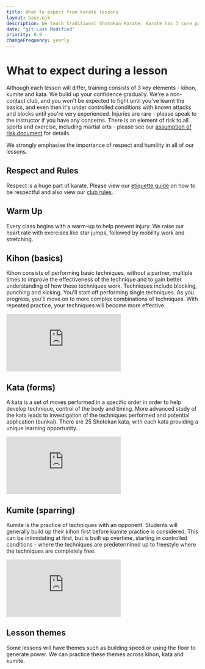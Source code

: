 ```yaml
---
title: What to expect from karate lessons
layout: base.njk
description: We teach traditional Shotokan Karate. Karate has 3 core parts - kihon (basic techniques), kumite (sparring) and kata (choreographed techniques).
date: "git Last Modified"
priority: 0.9
changeFrequency: yearly
---
```

# What to expect during a lesson

Although each lesson will differ, training consists of 3 key elements - kihon, kumite and kata. We build up your confidence gradually. We're a non-contact club, and you won't be expected to fight until you've learnt the basics, and even then it's under controlled conditions with known attacks and blocks until you're very experienced. Injuries are rare - please speak to the instructor if you have any concerns. There is an element of risk to all sports and exercise, including martial arts - please see our [assumption of risk document](/policies/risk/) for details.

We strongly emphasise the importance of respect and humility in all of our lessons.

## Respect and Rules

Respect is a huge part of karate. Please view our [etiquette guide](/etiquette/) on how to be respectful and also view our [club rules](/policies/club-rules/).

## Warm Up

Every class begins with a warm-up to help prevent injury. We raise our heart rate with exercises like star jumps, followed by mobility work and stretching.

## Kihon (basics)

Kihon consists of performing basic techniques, without a partner, multiple times to improve the effectiveness of the technique and to gain better understanding of how these techniques work. Techniques include blocking, punching and kicking. You'll start off performing single techniques. As you progress, you'll move on to more complex combinations of techniques. With repeated practice, your techniques will become more effective.

<div class="container">
  <div class="row justify-content-center">
    <div class="col-10 col-lg-6">
      <div class="ratio ratio-16x9">
        <iframe class="embed-responsive-item" src="https://www.youtube.com/embed/qlahGOXesNo?si=_VcWYYWS-KSmbhpj" title="YouTube video player" frameborder="0" allow="accelerometer; autoplay; clipboard-write; encrypted-media; gyroscope; picture-in-picture; web-share" referrerpolicy="strict-origin-when-cross-origin" allowfullscreen></iframe>
      </div>
    </div>
  </div>
</div>

## Kata (forms)

A kata is a set of moves performed in a specific order in order to help develop technique, control of the body and timing. More advanced study of the kata leads to investigation of the techniques performed and potential application (bunkai). There are 25 Shotokan kata, with each kata providing a unique learning opportunity.

<div class="container">
  <div class="row justify-content-center">
    <div class="col-10 col-lg-6">
      <div class="ratio ratio-16x9">
        <iframe class="embed-responsive-item" src="https://www.youtube.com/embed/O0ndtpxDU8s?si=OZIv_J1OqFDwuAmt" title="YouTube video player" frameborder="0" allow="accelerometer; autoplay; clipboard-write; encrypted-media; gyroscope; picture-in-picture; web-share" referrerpolicy="strict-origin-when-cross-origin" allowfullscreen></iframe>
      </div>
    </div>
  </div>
</div>

## Kumite (sparring)

Kumite is the practice of techniques with an opponent. Students will generally build up their kihon first before kumite practice is considered. This can be intimidating at first, but is built up overtime, starting in controlled conditions - where the techniques are predetermined up to freestyle where the techniques are completely free.
 
<div class="container">
  <div class="row justify-content-center">
    <div class="col-10 col-lg-6">
      <div class="ratio ratio-16x9">
        <iframe class="embed-responsive-item" src="https://www.youtube.com/embed/RFXpkhpO8Ec?si=qnGDUKIXrGohfjv3" title="YouTube video player" frameborder="0" allow="accelerometer; autoplay; clipboard-write; encrypted-media; gyroscope; picture-in-picture; web-share" referrerpolicy="strict-origin-when-cross-origin" allowfullscreen></iframe>
      </div>
    </div>
  </div>
</div>

## Lesson themes
Some lessons will have themes such as building speed or using the floor to generate power. We can practice these themes across kihon, kata and kumite.

